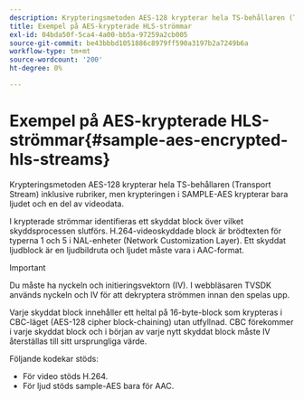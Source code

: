 ```yaml
---
description: Krypteringsmetoden AES-128 krypterar hela TS-behållaren (Transport Stream) inklusive rubriker, men krypteringen i SAMPLE-AES krypterar bara ljudet och en del av videodata.
title: Exempel på AES-krypterade HLS-strömmar
exl-id: 04bda50f-5ca4-4a00-bb5a-97259a2cb005
source-git-commit: be43bbbd1051886c8979ff590a3197b2a7249b6a
workflow-type: tm+mt
source-wordcount: '200'
ht-degree: 0%

---
```


# Exempel på AES-krypterade HLS-strömmar{#sample-aes-encrypted-hls-streams}

Krypteringsmetoden AES-128 krypterar hela TS-behållaren (Transport Stream) inklusive rubriker, men krypteringen i SAMPLE-AES krypterar bara ljudet och en del av videodata.

I krypterade strömmar identifieras ett skyddat block över vilket skyddsprocessen slutförs. H.264-videoskyddade block är brödtexten för typerna 1 och 5 i NAL-enheter (Network Customization Layer). Ett skyddat ljudblock är en ljudbildruta och ljudet måste vara i AAC-format.

>[!IMPORTANT]
>
>Du måste ha nyckeln och initieringsvektorn (IV). I webbläsaren TVSDK används nyckeln och IV för att dekryptera strömmen innan den spelas upp.

Varje skyddat block innehåller ett heltal på 16-byte-block som krypteras i CBC-läget (AES-128 cipher block-chaining) utan utfyllnad. CBC förekommer i varje skyddat block och i början av varje nytt skyddat block måste IV återställas till sitt ursprungliga värde.

Följande kodekar stöds:

* För video stöds H.264.
* För ljud stöds sample-AES bara för AAC.
